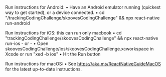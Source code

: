  Run instructions for Android:
    • Have an Android emulator running (quickest way to get started), or a device connected.
    • cd "/trackingCodingChallenge/skoovesCodingChallenge" && npx react-native run-android

  Run instructions for iOS: this can run only macbook
    • cd "trackingCodingChallenge/skoovesCodingChallenge" && npx react-native run-ios
    - or -
    • Open skoovesCodingChallenge/ios/skoovesCodingChallenge.xcworkspace in Xcode or run "xed -b ios"
    • Hit the Run button

  Run instructions for macOS:
    • See https://aka.ms/ReactNativeGuideMacOS for the latest up-to-date instructions.
